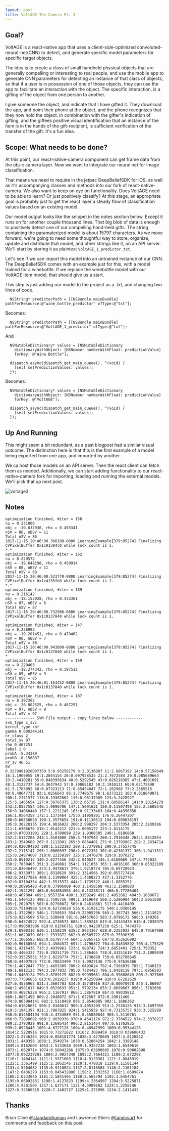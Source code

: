 ```yaml
---
layout: post
title: VoltAGE The Camera Pt. 3
---
```


## Goal?
VoltAGE is a react-native app that uses a client-side-optimized convoluted-neural-net(CNN) to detect, and generate specific model parameters for specific target objects.

The idea is to create a class of small handheld physical objects that are generally compelling or interesting to real people, and use the mobile app to generate CNN parameters for detecting an instance of that class of objects, so that if a user is in possession of one of those objects, they can use the app to facilitate an interaction with the object. The specific interaction, is a gifting of the object from one person to another.

I give someone the object, and indicate that I have gifted it. They download the app, and point their phone at the object, and the phone recognizes that they now hold the object. In combination with the gifter's indication of gifting, and the giftees positive visual identification that an instance of the item is in the hands of the gift-recipient, is sufficient verification of the transfer of the gift. It's a fun idea.

## Scope: What needs to be done?

At this point, our react-native-camera component can get frame data from the obj-c camera layer. Now we want to integrate our neural net for image classification.

That means we need to require in the jetpac DeepBeliefSDK for iOS, as well as it's accompanying classes and methods into our fork of react-native-camera. We also want to keep on eye on functionality. Does VoltAGE need to be able to learn? Or just positively classify? At this stage, an appropriate goal is probably just to get the react layer a steady flow of classification values based on an existing model. 

Our model output looks like the snippet in the notes section below. Except it runs on for another couple thousand lines. That big blob of data is enough to positively detect one of our compelling hand-held gifts. The string containing the paramaterized model is about 15797 characters. As we move forward, we're going to need some thoughtful way to store, organize, update and distribute that model, and other strings like it, on an API server. We'll start by storing it as plaintext `VoltAGE_1_predictor.txt`.

Let's see if we can import this model into an untrained instance of our CNN. The DeepBeliefSDK comes with an example just for this, with a model trained for a winebottle. If we replace the winebottle model with our VoltAGE item model, that should give us a start.

This step is just adding our model to the project as a .txt, and changing two lines of code.
```
  NSString* predictorPath = [[NSBundle mainBundle] pathForResource:@"wine_bottle_predictor" ofType:@"txt"];
  ```
Becomes:
```
  NSString* predictorPath = [[NSBundle mainBundle] pathForResource:@"VoltAGE_1_predictor" ofType:@"txt"];
 ```

And

```
  NSMutableDictionary* values = [NSMutableDictionary
    dictionaryWithObject: [NSNumber numberWithFloat: predictionValue]
    forKey: @"Wine Bottle"];

  dispatch_async(dispatch_get_main_queue(), ^(void) {
    [self setPredictionValues: values];
  });
  ```
  
Becomes:

```
  NSMutableDictionary* values = [NSMutableDictionary
    dictionaryWithObject: [NSNumber numberWithFloat: predictionValue]
    forKey: @"VoltAGE"];

  dispatch_async(dispatch_get_main_queue(), ^(void) {
    [self setPredictionValues: values];
  });
  ```

## Up And Running

This might seem a bit redundant, as a past blogpost had a similar visual outcome. The distinction here is that this is the first example of a model being exported from one app, and imported by another.

We ca host those models on an API server. Then the react client can fetch them as needed. Additionally, we can start adding functionality to our react-native-camera fork for importing, loading and running the external models. We'll pick that up next post. 

![voltage3](https://user-images.githubusercontent.com/7946707/32876285-f7e6ee56-ca50-11e7-90bd-ce43bc6c72f2.gif)


## Notes
```
optimization finished, #iter = 156
nu = 0.231006
obj = -19.637936, rho = 0.493341
nSV = 86, nBSV = 11
Total nSV = 86
2017-11-15 20:46:00.308180-0800 LearningExample[379:85274] Finalizing CVPixelBuffer 0x1c01384c0 while lock count is 1.
*.*
optimization finished, #iter = 162
nu = 0.229572
obj = -19.648198, rho = 0.450914
nSV = 88, nBSV = 11
Total nSV = 88
2017-11-15 20:46:00.523770-0800 LearningExample[379:85274] Finalizing CVPixelBuffer 0x1c4135fe0 while lock count is 1.
*.*
optimization finished, #iter = 189
nu = 0.216142
obj = -18.153928, rho = 0.433361
nSV = 87, nBSV = 6
Total nSV = 87
2017-11-15 20:46:00.732986-0800 LearningExample[379:85274] Finalizing CVPixelBuffer 0x1c0137840 while lock count is 1.
*
optimization finished, #iter = 147
nu = 0.228993
obj = -19.201451, rho = 0.479462
nSV = 80, nBSV = 7
Total nSV = 80
2017-11-15 20:46:00.943809-0800 LearningExample[379:85274] Finalizing CVPixelBuffer 0x1c0137840 while lock count is 1.
*
optimization finished, #iter = 159
nu = 0.220403
obj = -18.274342, rho = 0.397512
nSV = 85, nBSV = 9
Total nSV = 85
2017-11-15 20:46:01.164452-0800 LearningExample[379:85274] Finalizing CVPixelBuffer 0x1c0137840 while lock count is 1.
*
optimization finished, #iter = 187
nu = 0.197262
obj = -20.802525, rho = 0.467251
nSV = 97, nBSV = 9
Total nSV = 97
------------- SVM File output - copy lines below ------------
svm_type c_svc
kernel_type rbf
gamma 0.000244141
nr_class 2
total_sv 97
rho 0.467251
label 1 0
probA -5.34389
probB -0.156837
nr_sv 46 51
SV
0.3278981828007359 5:0.93250179 8:2.0136087 11:2.8867192 14:0.57158649 16:1.1969955 19:1.2844154 20:0.097958535 21:2.7672584 29:0.085689664 33:2.4410281 35:0.048395634 40:0.5292545 43:0.026218385 47:1.4601691 48:1.3122737 54:4.3637943 57:0.70868182 58:3.1910131 60:0.62172848 61:3.1783092 68:0.87323213 71:0.65454847 72:1.202968 73:2.2565515 90:0.49647731 93:1.0256643 95:1.7748675 98:1.6373122 103:0.018649071 108:1.2171577 113:0.19387662 115:0.96137989 123:3.2428927 125:3.1465654 127:0.59765375 130:2.65716 131:0.68586147 141:0.20154279 143:2.0557554 146:1.9896706 147:1.5091631 150:0.11507498 155:2.5605545 156:0.34060448 157:1.2211245 163:0.91133463 164:0.44356358 166:1.0564358 172:1.1373464 175:0.11959201 176:0.26447207 188:0.60830659 190:1.3575654 191:0.11130513 194:0.099838197 195:0.30228135 199:4.0016022 200:2.998297 204:3.5373354 205:2.3839386 211:1.6306676 218:1.0142212 221:4.6005177 223:1.8114175 224:0.070331901 229:1.8780099 239:1.9300385 240:1.0186868 242:2.5137208 244:1.5101008 258:3.7197943 260:1.2916348 262:1.8612854 263:2.3549609 267:3.1112001 269:3.0864401 271:0.13793087 282:2.2634714 284:0.020304203 288:1.5332193 289:1.7379861 290:0.37557745 292:2.2115147 295:1.0060397 296:2.0972331 301:0.42301372 306:1.9411511 315:0.24874607 318:0.22158197 325:1.2470878 329:0.1070272 333:0.8519215 340:2.6277456 342:5.040627 345:1.6160069 347:3.772033 350:2.7830403 351:3.2149861 354:1.1121056 365:1.4016166 366:0.85322189 371:0.82046497 373:1.9478617 379:1.9218774 385:0.69728923 386:2.9333973 389:1.8318629 391:2.1314566 392:0.055717424 403:0.24177086 409:1.1199064 425:1.4380273 427:1.3152776 432:0.83104354 442:1.5515572 444:1.1739322 446:1.8855252 449:0.20995483 459:0.37906009 460:1.1458588 461:2.1588883 462:1.1541297 463:0.044884503 464:0.13238111 466:0.77286404 468:0.467884 469:1.9557354 490:1.3159249 491:2.4852862 494:3.1088672 495:1.5404123 498:1.7595756 499:1.1419648 500:3.5296984 504:3.5051508 505:1.2020793 507:0.02798672 509:0.24818861 517:0.4410409 533:0.75104988 534:0.62724829 536:0.61931175 540:1.0300145 545:1.3722963 546:1.7150553 554:0.22005296 565:2.367743 566:1.2113823 575:0.9224509 578:1.520849 581:0.24457663 583:3.0799172 586:3.140301 590:0.64574522 592:4.4730573 608:1.389248 615:0.24143478 616:4.2038975 617:0.090583086 619:0.81566751 620:0.042307258 625:1.7474378 629:1.0508316 630:1.1158239 635:2.8924367 638:0.2352922 645:0.79167908 651:1.0629879 661:1.7337872 662:0.60505772 675:0.75396395 677:1.1066585 682:0.61797774 684:1.8865715 687:0.052626982 692:0.96160561 694:1.4504572 697:1.4796872 704:0.84839892 705:4.175529 706:1.4315436 713:2.4939961 723:1.980742 724:3.6851401 725:1.758352 728:0.4404332 735:0.29251719 737:1.286465 738:0.43251619 751:2.1009939 752:0.35525551 753:1.0229774 757:1.1738899 759:0.052788645 768:0.44397825 772:0.78633499 773:1.0923136 775:0.97636366 776:1.4872847 778:1.4455309 780:2.6493824 782:4.7303839 785:1.7340153 789:1.6812123 794:3.3977933 795:0.7384423 796:1.0428138 797:1.0856593 798:1.0469124 799:2.8789129 802:0.99995661 804:0.99808049 805:2.927669 807:0.77596855 813:0.2019237 819:0.45250994 820:0.67282629 827:0.4576965 831:4.3604703 834:0.15740916 837:0.80070978 845:1.06007 848:2.4981017 849:3.0529633 851:1.5792134 853:2.0699663 856:1.3782606 859:0.46876228 865:2.1167917 866:1.3867819 867:0.98039812 868:1.8851459 869:2.2848072 871:1.622507 872:0.29811466 874:0.063984141 882:2.5118458 895:2.8546085 902:1.1606362 904:0.63620651 908:2.0349612 909:3.4053209 913:2.2536125 915:3.1697955 919:3.1941397 921:1.7987825 924:1.5415939 927:0.73135757 938:3.325299 940:0.014504194 945:3.4744089 951:0.55080843 965:1.5116761 966:0.72898692 969:2.0839338 970:0.4541176 972:2.3704522 974:2.3378217 989:2.3793929 991:0.13695414 996:2.8151464 997:0.61762935 999:2.0928445 1001:4.6727128 1004:0.48947999 1009:0.95344126 1014:2.5220916 1015:0.73272622 1016:2.3089459 1019:0.039600432 1022:3.2746284 1024:0.058181774 1026:3.4770689 1027:3.8120832 1031:1.449358 1038:1.3549274 1039:0.52864254 1042:1.3389148 1049:4.8162603 1053:1.5233648 1059:1.9357234 1063:1.6540618 1073:1.0620714 1074:0.56042266 1075:0.63990605 1076:0.90002698 1077:0.092239201 1084:2.9027348 1095:2.7064321 1100:3.072298 1110:1.1404141 1111:1.9371063 1118:4.9129381 1121:1.8845919 1122:1.3361499 1125:2.1062546 1128:1.478018 1129:0.11581144 1133:4.5204082 1135:0.9110024 1137:2.8116584 1140:2.1161184 1147:2.6436279 1153:0.045432806 1158:2.1332352 1160:1.8699874 1180:2.6233046 1181:3.5841405 1188:2.565794 1193:3.6454761 1195:0.66092831 1198:1.4127823 1199:4.2364507 1204:3.5225871 1206:4.9381504 1217:1.627171 1221:4.3989682 1224:1.2258146 1227:0.32586515 1228:7.1483727 1229:1.275996 1234:2.1411433 
```

## **Thanks** 
Brian Cline [@standardhuman](https://github.com/standardhuman) and Lawrence Stiers [@tandcsurf](https://github.com/tandcsurf) for comments and feedback on this post.
